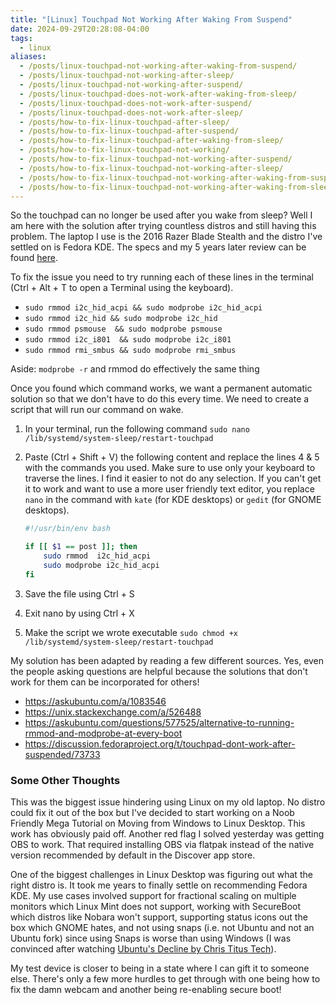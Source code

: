 ```yaml
---
title: "[Linux] Touchpad Not Working After Waking From Suspend"
date: 2024-09-29T20:28:08-04:00
tags:
  - linux
aliases:
  - /posts/linux-touchpad-not-working-after-waking-from-suspend/
  - /posts/linux-touchpad-not-working-after-sleep/
  - /posts/linux-touchpad-not-working-after-suspend/
  - /posts/linux-touchpad-does-not-work-after-waking-from-sleep/
  - /posts/linux-touchpad-does-not-work-after-suspend/
  - /posts/linux-touchpad-does-not-work-after-sleep/
  - /posts/how-to-fix-linux-touchpad-after-sleep/
  - /posts/how-to-fix-linux-touchpad-after-suspend/
  - /posts/how-to-fix-linux-touchpad-after-waking-from-sleep/
  - /posts/how-to-fix-linux-touchpad-not-working/
  - /posts/how-to-fix-linux-touchpad-not-working-after-suspend/
  - /posts/how-to-fix-linux-touchpad-not-working-after-sleep/
  - /posts/how-to-fix-linux-touchpad-not-working-after-waking-from-suspend/
  - /posts/how-to-fix-linux-touchpad-not-working-after-waking-from-sleep/
---
```


So the touchpad can no longer be used after you wake from sleep? Well I am here with the solution after trying countless distros and still having this problem. The laptop I use is the 2016 Razer Blade Stealth and the distro I've settled on is Fedora KDE. The specs and my 5 years later review can be found [here](/posts/razer-blade-stealth-late-2016/#specs).

To fix the issue you need to try running each of these lines in the terminal (Ctrl + Alt + T to open a Terminal using the keyboard).

- `sudo rmmod i2c_hid_acpi && sudo modprobe i2c_hid_acpi`
- `sudo rmmod i2c_hid && sudo modprobe i2c_hid`
- `sudo rmmod psmouse  && sudo modprobe psmouse`
- `sudo rmmod i2c_i801  && sudo modprobe i2c_i801`
- `sudo rmmod rmi_smbus && sudo modprobe rmi_smbus`

Aside: `modprobe -r` and rmmod do effectively the same thing

Once you found which command works, we want a permanent automatic solution so that we don't have to do this every time. We need to create a script that will run our command on wake.

1. In your terminal, run the following command `sudo nano /lib/systemd/system-sleep/restart-touchpad`
2. Paste (Ctrl + Shift + V) the following content and replace the lines 4 & 5 with the commands you used. Make sure to use only your keyboard to traverse the lines. I find it easier to not do any selection. If you can't get it to work and want to use a more user friendly text editor, you replace `nano` in the command with `kate` (for KDE desktops) or `gedit` (for GNOME desktops).

    ```sh
    #!/usr/bin/env bash

    if [[ $1 == post ]]; then
        sudo rmmod  i2c_hid_acpi
        sudo modprobe i2c_hid_acpi
    fi
    ```

3. Save the file using Ctrl + S
4. Exit nano by using Ctrl + X
5. Make the script we wrote executable `sudo chmod +x /lib/systemd/system-sleep/restart-touchpad`

My solution has been adapted by reading a few different sources. Yes, even the people asking questions are helpful because the solutions that don't work for them can be incorporated for others!

- https://askubuntu.com/a/1083546
- https://unix.stackexchange.com/a/526488
- https://askubuntu.com/questions/577525/alternative-to-running-rmmod-and-modprobe-at-every-boot
- https://discussion.fedoraproject.org/t/touchpad-dont-work-after-suspended/73733

### Some Other Thoughts

This was the biggest issue hindering using Linux on my old laptop. No distro could fix it out of the box but I've decided to start working on a Noob Friendly Mega Tutorial on Moving from Windows to Linux Desktop. This work has obviously paid off. Another red flag I solved yesterday was getting OBS to work. That required installing OBS via flatpak instead of the native version recommended by default in the Discover app store.

One of the biggest challenges in Linux Desktop was figuring out what the right distro is. It took me years to finally settle on recommending Fedora KDE. My use cases involved support for fractional scaling on multiple monitors which Linux Mint does not support, working with SecureBoot which distros like Nobara won't support, supporting status icons out the box which GNOME hates, and not using snaps (i.e. not Ubuntu and not an Ubuntu fork) since using Snaps is worse than using Windows (I was convinced after watching [Ubuntu's Decline by Chris Titus Tech](https://youtu.be/pMfqCzbSmQU)).

My test device is closer to being in a state where I can gift it to someone else. There's only a few more hurdles to get through with one being how to fix the damn webcam and another being re-enabling secure boot!

